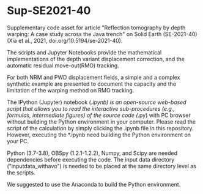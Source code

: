 # Sup-SE2021-40
Supplementary code asset for article "Reflection tomography by depth warping: A case study across the Java trench" on Solid Earth (SE-2021-40) 
(Xia et al., 2021, doi.org/10.5194/se-2021-40).

The scripts and Jupyter Notebooks provide the mathematical implementations of the depth variant displacement correction, and the automatic residual move-out(RMO) tracking.

For both NRM and PWD displacement fields, a simple and a complex synthetic example are presented to document the capacity and the limitation of the warping method on RMO tracking. 

The IPython (Jupyter) notebook (*.ipynb) is an open-source web-based script that allows you to read the interactive sub-procedures (e.g., formulas, intermediate figures) of the source code (*.py) with PC browser without building the Python environment in your computer. Please read the script of the calculation by simply clicking the .ipynb file in this repository. However, executing the *.ipynb need building the Python environment on your PC. 

Python (3.7-3.8), OBSpy (1.2.1-1.2.2), Numpy, and Scipy are needed dependencies before executing the code. The input data directory ("inputdata_withavo") is needed to be placed at the same directory level as the scripts. 

We suggested to use the Anaconda to build the Python environment. 
